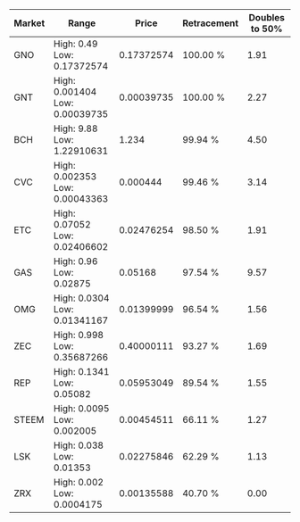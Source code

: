 | Market | Range | Price| Retracement | Doubles to 50% |
| --- | --- | --- | --- | --- |
| GNO | High: 0.49<br />Low: 0.17372574 | 0.17372574 | 100.00 % | 1.91 |
| GNT | High: 0.001404<br />Low: 0.00039735 | 0.00039735 | 100.00 % | 2.27 |
| BCH | High: 9.88<br />Low: 1.22910631 | 1.234 | 99.94 % | 4.50 |
| CVC | High: 0.002353<br />Low: 0.00043363 | 0.000444 | 99.46 % | 3.14 |
| ETC | High: 0.07052<br />Low: 0.02406602 | 0.02476254 | 98.50 % | 1.91 |
| GAS | High: 0.96<br />Low: 0.02875 | 0.05168 | 97.54 % | 9.57 |
| OMG | High: 0.0304<br />Low: 0.01341167 | 0.01399999 | 96.54 % | 1.56 |
| ZEC | High: 0.998<br />Low: 0.35687266 | 0.40000111 | 93.27 % | 1.69 |
| REP | High: 0.1341<br />Low: 0.05082 | 0.05953049 | 89.54 % | 1.55 |
| STEEM | High: 0.0095<br />Low: 0.002005 | 0.00454511 | 66.11 % | 1.27 |
| LSK | High: 0.038<br />Low: 0.01353 | 0.02275846 | 62.29 % | 1.13 |
| ZRX | High: 0.002<br />Low: 0.0004175 | 0.00135588 | 40.70 % | 0.00 |

